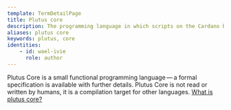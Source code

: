 ```yaml
---
template: TermDetailPage
title: Plutus core
description: The programming language in which scripts on the Cardano blockchain are written.
aliases: plutus core
keywords: plutus, core
identities: 
    - id: wael-ivie
      role: author
---
```


Plutus Core is a small functional programming language — a formal specification is available with further details. Plutus Core is not read or written by humans, it is a compilation target for other languages. [What is plutus core?](https://docs.cardano.org/projects/plutus/en/terms/latest/plutus/explanations/plutus-foundation.html#what-is-plutus-foundation)